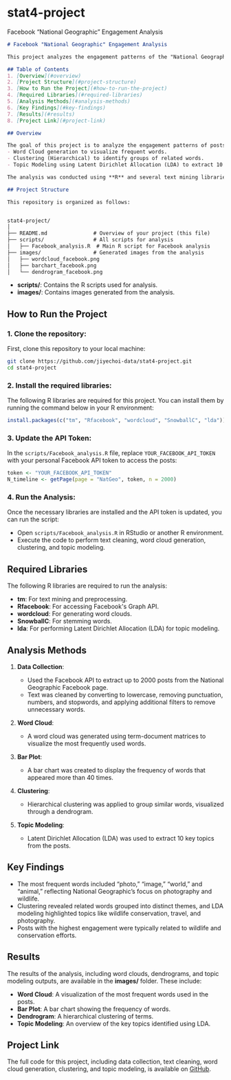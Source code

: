# stat4-project
Facebook “National Geographic” Engagement Analysis


```markdown
# Facebook "National Geographic" Engagement Analysis

This project analyzes the engagement patterns of the "National Geographic" Facebook page by applying text mining techniques, such as word cloud generation, clustering, and topic modeling. The analysis aims to identify key themes, frequent topics, and clusters of related words, providing insights into the page’s content and audience interaction.

## Table of Contents
1. [Overview](#overview)
2. [Project Structure](#project-structure)
3. [How to Run the Project](#how-to-run-the-project)
4. [Required Libraries](#required-libraries)
5. [Analysis Methods](#analysis-methods)
6. [Key Findings](#key-findings)
7. [Results](#results)
8. [Project Link](#project-link)

## Overview

The goal of this project is to analyze the engagement patterns of posts on the "National Geographic" Facebook page using text mining techniques. We collected up to 2000 posts, cleaned the text, and performed various analyses, including:
- Word Cloud generation to visualize frequent words.
- Clustering (Hierarchical) to identify groups of related words.
- Topic Modeling using Latent Dirichlet Allocation (LDA) to extract 10 main topics.

The analysis was conducted using **R** and several text mining libraries.

## Project Structure

This repository is organized as follows:


stat4-project/
│
├── README.md               # Overview of your project (this file)
├── scripts/                # All scripts for analysis
│   ├── Facebook_analysis.R  # Main R script for Facebook analysis
├── images/                 # Generated images from the analysis
│   ├── wordcloud_facebook.png
│   ├── barchart_facebook.png
│   └── dendrogram_facebook.png
```

- **scripts/**: Contains the R scripts used for analysis.
- **images/**: Contains images generated from the analysis.

## How to Run the Project

### 1. Clone the repository:

First, clone this repository to your local machine:

```bash
git clone https://github.com/jiyechoi-data/stat4-project.git
cd stat4-project
```

### 2. Install the required libraries:

The following R libraries are required for this project. You can install them by running the command below in your R environment:

```r
install.packages(c("tm", "Rfacebook", "wordcloud", "SnowballC", "lda"))
```

### 3. Update the API Token:

In the `scripts/Facebook_analysis.R` file, replace `YOUR_FACEBOOK_API_TOKEN` with your personal Facebook API token to access the posts:

```r
token <- "YOUR_FACEBOOK_API_TOKEN"
N_timeline <- getPage(page = "NatGeo", token, n = 2000)
```

### 4. Run the Analysis:

Once the necessary libraries are installed and the API token is updated, you can run the script:

- Open `scripts/Facebook_analysis.R` in RStudio or another R environment.
- Execute the code to perform text cleaning, word cloud generation, clustering, and topic modeling.

## Required Libraries

The following R libraries are required to run the analysis:

- **tm**: For text mining and preprocessing.
- **Rfacebook**: For accessing Facebook's Graph API.
- **wordcloud**: For generating word clouds.
- **SnowballC**: For stemming words.
- **lda**: For performing Latent Dirichlet Allocation (LDA) for topic modeling.

## Analysis Methods

1. **Data Collection**: 
   - Used the Facebook API to extract up to 2000 posts from the National Geographic Facebook page.
   - Text was cleaned by converting to lowercase, removing punctuation, numbers, and stopwords, and applying additional filters to remove unnecessary words.

2. **Word Cloud**: 
   - A word cloud was generated using term-document matrices to visualize the most frequently used words.

3. **Bar Plot**: 
   - A bar chart was created to display the frequency of words that appeared more than 40 times.

4. **Clustering**: 
   - Hierarchical clustering was applied to group similar words, visualized through a dendrogram.

5. **Topic Modeling**: 
   - Latent Dirichlet Allocation (LDA) was used to extract 10 key topics from the posts.

## Key Findings

- The most frequent words included “photo,” “image,” “world,” and “animal,” reflecting National Geographic’s focus on photography and wildlife.
- Clustering revealed related words grouped into distinct themes, and LDA modeling highlighted topics like wildlife conservation, travel, and photography.
- Posts with the highest engagement were typically related to wildlife and conservation efforts.

## Results

The results of the analysis, including word clouds, dendrograms, and topic modeling outputs, are available in the **images/** folder. These include:
- **Word Cloud**: A visualization of the most frequent words used in the posts.
- **Bar Plot**: A bar chart showing the frequency of words.
- **Dendrogram**: A hierarchical clustering of terms.
- **Topic Modeling**: An overview of the key topics identified using LDA.

## Project Link

The full code for this project, including data collection, text cleaning, word cloud generation, clustering, and topic modeling, is available on [GitHub](https://github.com/jiyechoi-data/stat4-project/blob/main/Facebook_analysis.R).
```
